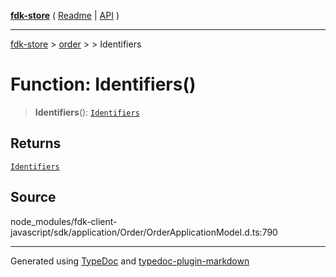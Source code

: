 [**fdk-store**](../../../README.md) ( [Readme](../../../README.md) \| [API](../../../API.md) )

---

[fdk-store](../../../API.md) > [order](../../README.md) > [<internal>](../README.md) > Identifiers

# Function: Identifiers()

> **Identifiers**(): [`Identifiers`](../type-aliases/type-alias.Identifiers.md)

## Returns

[`Identifiers`](../type-aliases/type-alias.Identifiers.md)

## Source

node_modules/fdk-client-javascript/sdk/application/Order/OrderApplicationModel.d.ts:790

---

Generated using [TypeDoc](https://typedoc.org/) and [typedoc-plugin-markdown](https://www.npmjs.com/package/typedoc-plugin-markdown)
